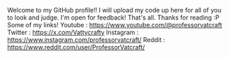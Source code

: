 Welcome to my GitHub profile!! I will upload my code up here for all of you to look and judge. I'm open for feedback! That's all. Thanks for reading :P
Some of my links!
Youtube : https://www.youtube.com/@professorvatcraft
Twitter : https://x.com/Vattycrafty
Instagram : https://www.instagram.com/professorvatcraft/
Reddit : https://www.reddit.com/user/ProfessorVatcraft/

<!---
ProfessorVatcraft/ProfessorVatcraft is a ✨ special ✨ repository because its `README.md` (this file) appears on your GitHub profile.
You can click the Preview link to take a look at your changes.
--->
